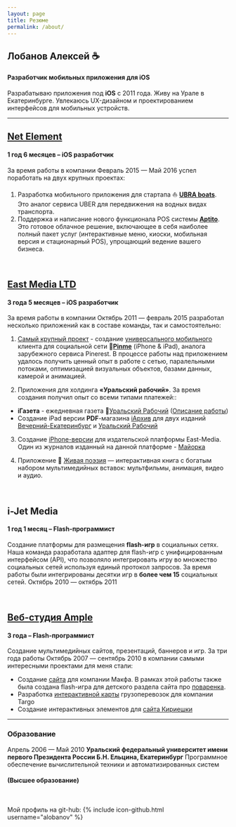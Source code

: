 ```yaml
---
layout: page
title: Резюме
permalink: /about/
---
```


## Лобанов Алексей :coffee:

#### Разработчик мобильных приложения для iOS

Разрабатываю приложения под **iOS** c <span class="wordcode">2011</span> года. Живу на Урале в Екатеринбурге. Увлекаюсь UX-дизайном и проектированием интерфейсов для мобильных устройств.

---

## [**Net Element**](https://www.netelement.com/ru)

#### 1 год 6 месяцев – iOS разработчик

За время работы в компании <span class="wordcode">Февраль 2015 — Май 2016</span> успел поработать на двух крупных проектах:

1. Разработка мобильного приложения для стартапа :boat: [**UBRA boats**](http://www.unitedboatridersassociation.com). Это аналог сервиса UBER для передвижения на водных видах транспорта.
2. Поддержка и написание нового функционала POS системы [**Aptito**](https://aptito.com). Это готовое облачное решение, включающее в себя наиболее полный пакет услуг (интерактивные меню, киоски, мобильная версия и стационарный POS), упрощающий ведение вашего бизнеса.

<br/>

## [**East Media LTD**](www.east-media.ru)

#### 3 года 5 месяцев – iOS разработчик

За время работы в компании <span class="wordcode">Октябрь 2011 — февраль 2015</span>  разработал несколько приложений как в составе команды, так и самостоятельно:

1. [Самый крупный проект](http://www.east-media.ru/portfolio/26/) - создание [универсального мобильного](https://itunes.apple.com/ru/app/pinme/id561684663) клиента для социальной сети :city_sunrise:**[Pinme](http://pinme.ru)** (iPhone & iPad), аналога зарубежного сервиса Pinerest. В процессе работы над приложением удалось получить ценный опыт в работе с сетью, паралельными потоками, оптимизацией визуальных объектов, базами данных, камерой и анимацией.

2. Приложения для холдинга **«Уральский рабочий»**. За время создания получил опыт со всеми типами платежей::
- **iГазета** - ежедневная газета :iphone:[Уральский Рабочий](http://ipad.uralsky-rabochi.ru) ([Описание работы](http://www.east-media.ru/portfolio/12/))
- Создание iPad версии **PDF**-магазина [iАрхив](http://iarchive.info) для двух изданий [Вечерний-Екатеринбург](https://itunes.apple.com/ru/app/iarhiv-ve/id880) и [Уральский Рабочий](https://itunes.apple.com/ru/app/iarhiv-ur/id688)

3. Создание [iPhone-версии](https://itunes.apple.com/ru/app/id861246494) для издательской платформы East-Media. Один из журналов изданный на данной платформе - [Майорка](http://www.east-media.ru/portfolio/25/)

4. Приложение :book: [Живая поэзия](https://itunes.apple.com/us/app/antologia-russk) — интерактивная книга с богатым набором мультимедийных вставок: мультфильмы, анимация, видео и аудио.

<br/>

## **i-Jet Media**

#### 1 год 1 месяц – Flash-программист

Создание платформы для размещения **flash-игр** в социальных сетях. Наша команда разработала адаптер для flash-игр с унифицированным интерфейсом (API), что позволяло интегрировать игру во множество социальных сетей используя единый протокол запросов. За время работы были интегрированы десятки игр в **более чем 15** социальных сетей. <span class="wordcode">Октябрь 2010 — октябрь 2011</span>

<br/>

## [**Веб-студия Ample**](http://www.ample.ru)

#### 3 года – Flash-программист

Создание мультимедийных сайтов, презентаций, баннеров и игр. За три года работы <span class="wordcode">Октябрь 2007 — сентябрь 2010</span> в компании самыми интересными проектами для меня стали:

- Создание [сайта](http://www.makfa.ru) для компании Макфа. В рамках этой работы также была создана flash-игра для детского раздела сайта про [поваренка](http://povar.makfa.ru).
- Разработка [интерактивной карты](http://www.targotrans.ru/directions/) грузоперевозок для компании Targo
- Создание интерактивных элементов для [сайта Кириешки](http://kirieshki.ru)

---

### Образование

<span class="wordcode">Апрель 2006 — Май 2010</span> **Уральский федеральный университет имени первого Президента России Б.Н. Ельцина, Екатеринбург** Программное обеспечение вычислительной техники и автоматизированных систем

#### (Высшее образование)

<br/>

Мой профиль на git-hub: {% include icon-github.html username="alobanov" %}
